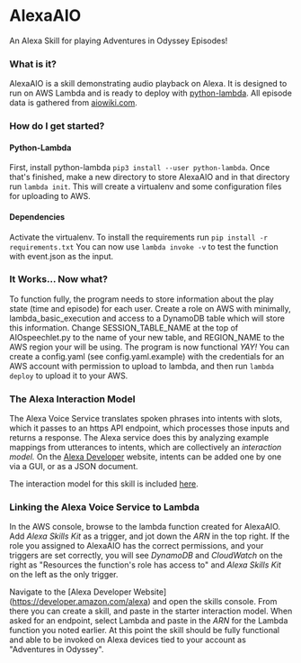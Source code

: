 # AlexaAIO
An Alexa Skill for playing Adventures in Odyssey Episodes!

### What is it?
AlexaAIO is a skill demonstrating audio playback on Alexa.  It is designed to run on AWS Lambda and is ready to deploy with [python-lambda](https://github.com/nficano/python-lambda).  All episode data is gathered from [aiowiki.com](http://www.aiowiki.com/wiki/Main_Page).

### How do I get started?

#### Python-Lambda
First, install python-lambda `pip3 install --user python-lambda`.  Once that's finished, make a new directory to store AlexaAIO and in that directory run `lambda init`.  This will create a virtualenv and some configuration files for uploading to AWS.
#### Dependencies
Activate the virtualenv.  To install the requirements run `pip install -r requirements.txt`  You can now use `lambda invoke -v` to test the function with event.json as the input.

### It Works... Now what?
To function fully, the program needs to store information about the play state (time and episode) for each user.  Create a role on AWS with minimally, lambda_basic_execution and access to a DynamoDB table which will store this information.  Change SESSION_TABLE_NAME at the top of AIOspeechlet.py to the name of your new table, and REGION_NAME to the AWS region your will be using.  The program is now functional *YAY!*  You can create a config.yaml (see config.yaml.example) with the credentials for an AWS account with permission to upload to lambda, and then run `lambda deploy` to upload it to your AWS.

### The Alexa Interaction Model
The Alexa Voice Service translates spoken phrases into intents with slots, which it passes to an https API endpoint, which processes those inputs and returns a response.  The Alexa service does this by analyzing example mappings from utterances to intents, which are collectively an *interaction model.*  On the [Alexa Developer](https://developer.amazon.com/alexa) website, intents can be added one by one via a GUI, or as a JSON document.

The interaction model for this skill is included [here](interaction_model.json).

### Linking the Alexa Voice Service to Lambda
In the AWS console, browse to the lambda function created for AlexaAIO.  Add *Alexa Skills Kit*
 as a trigger, and jot down the *ARN* in the top right.  If the role you assigned to AlexaAIO has the correct permissions, and your triggers are set correctly, you will see *DynamoDB* and *CloudWatch* on the right as "Resources the function's role has access to" and *Alexa Skills Kit* on the left as the only trigger.
 
 Navigate to the [Alexa Developer Website] (https://developer.amazon.com/alexa) and open the skills console.  From there you can create a skill, and paste in the starter interaction model.  When asked for an endpoint, select Lambda and paste in the *ARN* for the Lambda function you noted earlier.  At this point the skill should be fully functional and able to be invoked on Alexa devices tied to your account as "Adventures in Odyssey".
